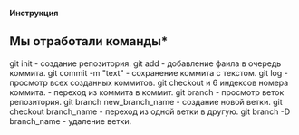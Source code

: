 **Инструкция**

## Мы отработали команды*

git init - создание репозитория.
git add - добавление фаила в очередь коммита.
git commit -m "text" - сохранение коммита с текстом.
git log - просмотр всех созданных коммитов.
git checkout и 6 индексов номера коммита. - переход из коммита в коммит.
git branch - просмотр веток репозитория.
git branch new_branch_name - создание новой ветки.
git checkout branch_name - переход из одной ветки в другую.
git branch -D branch_name - удаление ветки.